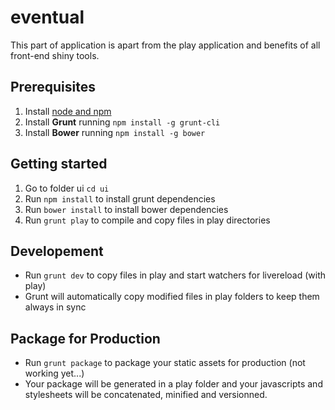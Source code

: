 # eventual

This part of application is apart from the play application and benefits of all front-end shiny tools.

## Prerequisites
1. Install [node and npm](http://www.nodejs.org)
2. Install **Grunt** running `npm install -g grunt-cli` 
3. Install **Bower** running `npm install -g bower`

## Getting started
1. Go to folder ui `cd ui`
2. Run `npm install` to install grunt dependencies
3. Run `bower install` to install bower dependencies
4. Run `grunt play` to compile and copy files in play directories

## Developement
* Run `grunt dev` to copy files in play and start watchers for livereload (with play)
* Grunt will automatically copy modified files in play folders to keep them always in sync

## Package for Production
* Run `grunt package` to package your static assets for production (not working yet...)
* Your package will be generated in a play folder and your javascripts and stylesheets will be concatenated, minified and versionned.
